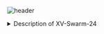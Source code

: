 
![header](https://capsule-render.vercel.app/api?type=venom&text=XV-Swarm-2024&width=100&ccolor=auto)

<details>  
    <summary>Description of XV-Swarm-24</summary>
        The objective of this class was to create and program swarm drones ourselves. For the first few weeks of class we built the drones with m
</details>
